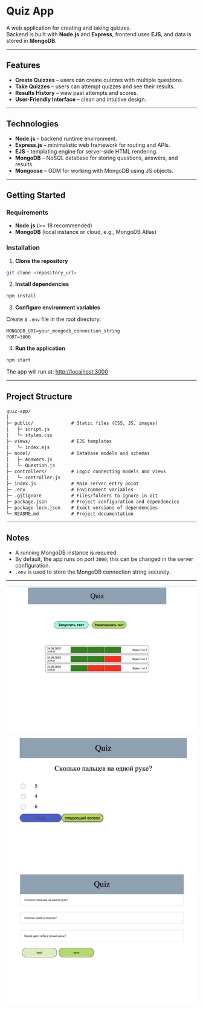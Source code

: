 
# Quiz App 

A web application for creating and taking quizzes.  
Backend is built with **Node.js** and **Express**, frontend uses **EJS**, and data is stored in **MongoDB**.

---

## Features

- **Create Quizzes** – users can create quizzes with multiple questions.  
- **Take Quizzes** – users can attempt quizzes and see their results.  
- **Results History** – view past attempts and scores.  
- **User-Friendly Interface** – clean and intuitive design.

---

## Technologies

- **Node.js** – backend runtime environment.  
- **Express.js** – minimalistic web framework for routing and APIs.  
- **EJS** – templating engine for server-side HTML rendering.  
- **MongoDB** – NoSQL database for storing questions, answers, and results.  
- **Mongoose** – ODM for working with MongoDB using JS objects.

---

## Getting Started


### Requirements

- **Node.js** (>= 18 recommended)  
- **MongoDB** (local instance or cloud, e.g., MongoDB Atlas)

### Installation
1. **Clone the repository**

```bash
git clone <repository_url>
```

2. **Install dependencies**

```bash
npm install
```

3. **Configure environment variables**

Create a `.env` file in the root directory:

```env
MONGODB_URI=your_mongodb_connection_string
PORT=3000

```

4. **Run the application**

```bash
npm start
```

The app will run at: [http://localhost:3000](http://localhost:3000)

---

## Project Structure

```
quiz-app/
│
├─ public/              # Static files (CSS, JS, images)
│   ├─ script.js
│   └─ styles.css
├─ views/               # EJS templates
│   └─ index.ejs
├─ model/               # Database models and schemas
│   ├─ Answers.js
│   └─ Question.js
├─ controllers/         # Logic connecting models and views
│   └─ controller.js
├─ index.js             # Main server entry point
├─ .env                 # Environment variables
├─ .gitignore           # Files/folders to ignore in Git
├─ package.json         # Project configuration and dependencies
├─ package-lock.json    # Exact versions of dependencies
└─ README.md            # Project documentation
```

---

##  Notes

* A running MongoDB instance is required.
* By default, the app runs on port `3000`; this can be changed in the server configuration.
* `.env` is used to store the MongoDB connection string securely.
 
---

![Главная страница](images/main.png)
![Страница для незарегистрированных пользователей](images/quiz.png)
![Страница для незарегистрированных пользователей](images/editing.png)


